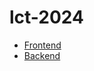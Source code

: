 # lct-2024

- [Frontend](https://github.com/exln/lct-2024-front)
- [Backend](https://github.com/blueundefined/lct-back-2024)
